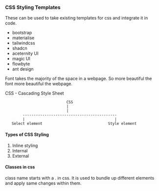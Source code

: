 ### CSS Styling Templates

These can be used to take existing templates for css and integrate it in code.

- bootstrap 
- materialise 
- tailwindcss
- shadcn
- aceternity UI
- magic UI
- flowbyte 
- ant design

Font takes the majority of the space in a webpage. So more beautiful the font more beautiful the webpage.

CSS - Cascading Style Sheet

							    CSS
								|
								|
			-------------------------------------------
			|                                         |
	   Select element                              Style element

#### Types of CSS Styling
1. Inline styling
2. Internal 
3. External

#### Classes in css
class name starts with a . in css. It is used to bundle up different elements and apply same changes within them.






